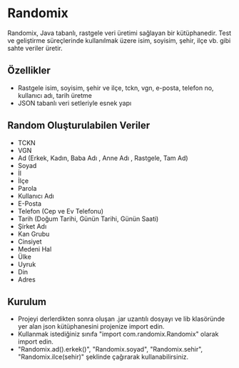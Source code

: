 ﻿# Randomix

Randomix, Java tabanlı, rastgele veri üretimi sağlayan bir kütüphanedir. 
Test ve geliştirme süreçlerinde kullanılmak üzere isim, soyisim, şehir, ilçe vb. gibi sahte veriler üretir.

## Özellikler

- Rastgele isim, soyisim, şehir ve ilçe, tckn, vgn, e-posta, telefon no, kullanıcı adı, tarih üretme
- JSON tabanlı veri setleriyle esnek yapı

## Random Oluşturulabilen Veriler
- TCKN
- VGN
- Ad (Erkek, Kadın, Baba Adı , Anne Adı , Rastgele, Tam Ad)
- Soyad
- İl
- İlçe
- Parola
- Kullanıcı Adı
- E-Posta
- Telefon (Cep ve Ev Telefonu)
- Tarih (Doğum Tarihi, Günün Tarihi, Günün Saati)
- Şirket Adı
- Kan Grubu
- Cinsiyet
- Medeni Hal
- Ülke
- Uyruk
- Din
- Adres

## Kurulum

- Projeyi derlerdikten sonra oluşan .jar uzantılı dosyayı ve lib klasöründe yer alan json kütüphanesini projenize import edin.
- Kullanmak istediğiniz sınıfa "import com.randomix.Randomix" olarak import edin.
- "Randomix.ad().erkek()", "Randomix.soyad", "Randomix.sehir", "Randomix.ilce(sehir)" şeklinde çağırarak kullanabilirsiniz.

